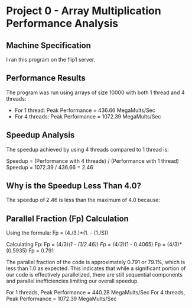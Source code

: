 # Project 0 - Array Multiplication Performance Analysis

## Machine Specification
I ran this program on the flip1 server.

## Performance Results
The program was run using arrays of size 10000 with both 1 thread and 4 threads:

- For 1 thread: Peak Performance = 436.66 MegaMults/Sec
- For 4 threads: Peak Performance = 1072.39 MegaMults/Sec

## Speedup Analysis
The speedup achieved by using 4 threads compared to 1 thread is:

Speedup = (Performance with 4 threads) / (Performance with 1 thread)
Speedup = 1072.39 / 436.66 = 2.46

## Why is the Speedup Less Than 4.0?
The speedup of 2.46 is less than the maximum of 4.0 because:


## Parallel Fraction (Fp) Calculation
Using the formula: Fp = (4./3.)*(1. - (1./S))

Calculating Fp:
Fp = (4/3)*(1 - (1/2.46))
Fp = (4/3)*(1 - 0.4065)
Fp = (4/3)*(0.5935)
Fp = 0.791

The parallel fraction of the code is approximately 0.791 or 79.1%, which is less than 1.0 as expected. This indicates that while a significant portion of our code is effectively parallelized, there are still sequential components and parallel inefficiencies limiting our overall speedup.


For 1 threads, Peak Performance =   440.28 MegaMults/Sec
For 4 threads, Peak Performance =  1072.39 MegaMults/Sec
